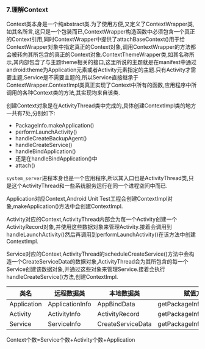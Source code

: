 ### 7.理解Context

Context类本身是一个纯abstract类.为了使用方便,又定义了ContextWrapper类,如其名所言,这只是一个包装而已,ContextWrapper构造函数中必须包含一个真正的Context引用,同时ContextWrapper中提供了attachBaseContext()用于给ContextWrapper对象中指定真正的Context对象,调用ContextWrapper的方法都会被转向其所包含的真正的Context对象.ContextThemeWrapper类,如其名称所示,其内部包含了与主题theme相关的接口,这里所说的主题就是在manifest中通过android:theme为Application元素或者Activity元素指定的主题.只有Activity才需要主题,Service是不需要主题的,所以Service直接继承于ContextWrapper.ContextImpl类真正实现了Context中所有的函数,应用程序中所调用的各种Context类的方法,其实现均来自该类.

创建Context对象是在ActivityThread类中完成的,具体创建ContextImpl类的地方一共有7处,分别如下:

+ PackageInfo.makeApplication()
+ performLaunchActivity()
+ handleCreateBackupAgent()
+ handleCreateService()
+ handleBindApplication()
+ 还是在handleBindApplication()中
+ attach()

``system_server``进程本身也是一个应用程序,所以其入口也是ActivityThread类,只是这个ActivityThread和一些系统服务运行在同一个进程空间中而已.

Application对应Context,Android Unit Test工程会创建ContextImpl对象,makeApplication()方法中会创建ContextImpl.

Activity对应的Context,ActivityThread内部会为每一个Activity创建一个ActivityRecord对象,并使用这些数据对象来管理Activity.接着会调用到handleLaunchActivity()然后再调用到performLaunchActivity()在该方法中创建ContextImpl.

Service对应的Context,ActivityThread的scheduleCreateService()方法中会构造一个CreateServiceData的数据对象,ActivityThread会为其所包含的每一个Service创建该数据对象,并通过这些对象来管理Service.接着会执行handleCreateService()方法,创建ContextImpl.

| 类名        | 远程数据类      | 本地数据类        | 赋值方式                |
| ----------- | --------------- | ----------------- | ----------------------- |
| Application | ApplicationInfo | AppBindData       | getPackageInfoNoCheck() |
| Activity    | ActivityInfo    | ActivityRecord    | getPackageInfo()        |
| Service     | ServiceInfo     | CreateServiceData | getPackageInfoNoCheck() |

Context个数=Service个数+Activity个数+Application



